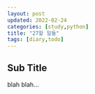 ```yaml
---
layout: post
updated: 2022-02-24
categories: [study,python]
title: "27할 일들"
tags: [diary,todo]
---
```


## Sub Title

blah blah...